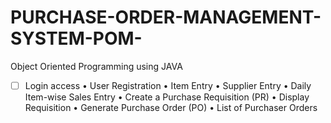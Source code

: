 # PURCHASE-ORDER-MANAGEMENT-SYSTEM-POM-
Object Oriented Programming using JAVA

-[ ] Login access
•	User Registration
•	Item Entry
•	Supplier Entry
•	Daily Item-wise Sales Entry
•	Create a Purchase Requisition (PR)
•	Display Requisition 
•	Generate Purchase Order (PO)
•	List of Purchaser Orders
